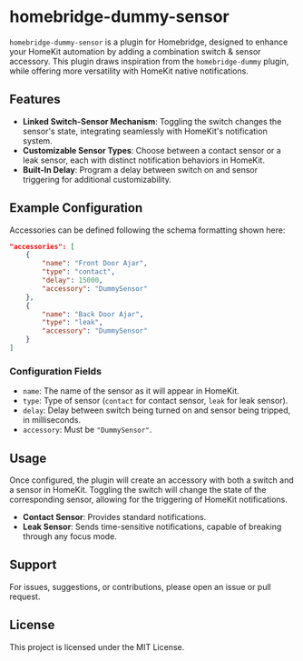 # homebridge-dummy-sensor

`homebridge-dummy-sensor` is a plugin for Homebridge, designed to enhance your HomeKit automation by adding a combination switch & sensor accessory. This plugin draws inspiration from the `homebridge-dummy` plugin, while offering more versatility with HomeKit native notifications.

## Features

- **Linked Switch-Sensor Mechanism**: Toggling the switch changes the sensor's state, integrating seamlessly with HomeKit's notification system.
- **Customizable Sensor Types**: Choose between a contact sensor or a leak sensor, each with distinct notification behaviors in HomeKit.
- **Built-In Delay**: Program a delay between switch on and sensor triggering for additional customizability.

## Example Configuration

Accessories can be defined following the schema formatting shown here:

```json
"accessories": [
    {
        "name": "Front Door Ajar",
        "type": "contact",
        "delay": 15000,
        "accessory": "DummySensor"
    },
    {
        "name": "Back Door Ajar",
        "type": "leak",
        "accessory": "DummySensor"
    }
]
```

### Configuration Fields

- `name`: The name of the sensor as it will appear in HomeKit.
- `type`: Type of sensor (`contact` for contact sensor, `leak` for leak sensor).
- `delay`: Delay between switch being turned on and sensor being tripped, in milliseconds.
- `accessory`: Must be `"DummySensor"`.

## Usage

Once configured, the plugin will create an accessory with both a switch and a sensor in HomeKit. Toggling the switch will change the state of the corresponding sensor, allowing for the triggering of HomeKit notifications.

- **Contact Sensor**: Provides standard notifications.
- **Leak Sensor**: Sends time-sensitive notifications, capable of breaking through any focus mode.

## Support

For issues, suggestions, or contributions, please open an issue or pull request.

## License

This project is licensed under the MIT License.
